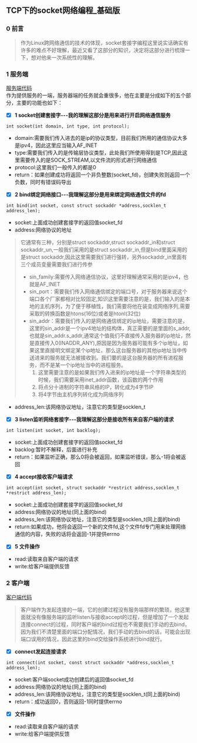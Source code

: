 ## TCP下的socket网络编程_基础版
### 0 前言
> 作为Linux跨网络通信的技术的体现，socket套接字编程这里说实话确实有许多的难点不好理解，最近又看了这部分的知识，决定将这部分进行梳理一下，想对他来一次系统性的理解。
### 1 服务端
[服务端代码](https://github.com/Lp700750/Blogs/blob/master/Cpp/tcp_service.cpp)    
作为提供服务的一端，服务器端的任务就会重很多，他在主要是分成如下的五个部分，主要的功能也如下：  
- [x] **1 socket创建套接字---我的理解这部分是用来进行开启网络通信服务**   
```
int socket(int domain, int type, int protocol);
```  
- domain:需要我们传入进去的是ip的协议类型，目前我们所用的通信协议大多是ipv4，因此这里应当输入AF_INET  
- type:需要我们传入的是传输层协议类型，此处我们所使用得到是TCP,因此这里需要传入的是SOCK_STREAM,以文件流的形式进行网络通信
- protocol:这里我们一般传入的都是0   
- return：如果创建成功将返回一个非负整数(socket_fd)，创建失败则返回一个负数，同时有错误码导出  
- [x] **2 bind绑定网络接口---我理解这部分是用来绑定网络通信文件的fd**
```
int bind(int socket, const struct sockaddr *address,socklen_t address_len);
```   
- socket:上面成功创建套接字的返回值socket_fd
- address:网络协议的地址
> 它通常有三种，分别是struct sockaddr,struct sockaddr_in和struct sockaddr_un,一般我们采用的是struct sockaddr_in,但是bind里面采用的是struct sockaddr,因此这里需要我们进行强转，另外sockaddr_in里面有三个成员变量需要我们进行传参    
> - sin_family:需要传入网络通信协议，这里好理解通常采用的是ipv4，也就是AF_INET   
> - sin_port：需要我们传入网络通信绑定的端口号，对于服务器来说这个端口各个厂家都相对比较固定,知识这里需要注意的是，我们输入的是本地的主机序列，为了便于移植性，我们需要将他在装变成网络序列,需要采取的转换函数是htons(16位)或者是htonl(32位)   
> - sin_addr：需要我们传入的是网络通信绑定的ip地址，需要注意的是，这里的sin_addr是一个ipv4地址的结构体，真正需要的是里面的s_addr,也就是sin_addr.s_addr,通常这个值我们不直接传入服务器的ip地址，然是直接传入0(INADDR_ANY),原因是因为服务器可能有多个ip地址，如果这里直接明文绑定某个ip地址，那么这台服务器的其他ip地址当中传送进来的服务就无法被接收到。我们要的是这台服务器的所有进程服务，而不是某一个ip地址当中的进程服务。
>   1. 这里需要注意的是如果我们传入进来的ip地址是一个字符串类型的时候，我们需要采用inet_addr函数，该函数的两个作用
>   2.  将点分十进制的字符串风格的IP，转化成为4字节IP
>   3.  将4字节由主机序列转化成为网络序列
   
- address_len:该网络协议地址，注意它的类型是socklen_t
- [x] **3 listen监听网络套接字---我理解这部分是接收所有来自客户端的请求**    
```
int listen(int socket, int backlog);
```      
- socket:上面成功创建套接字的返回值socket_fd
- backlog:暂时不解释，后面进行补充
- return：如果监听正确，那么0将会被返回，如果监听错误，那么-1将会被返回
- [x] **4 accept接收客户端请求**  
```
int accept(int socket, struct sockaddr *restrict address,socklen_t *restrict address_len);
```
- socket:上面成功创建套接字的返回值socket_fd
- address:网络协议的地址(同上面的bind)
- address_len:该网络协议地址，注意它的类型是socklen_t(同上面的bind)
- return:如果成功，他将会返回一个新的文件fd,这个文件fd专门用来处理网络通信的内容，失败的话将会返回-1并提供errno      
- [x] **5 文件操作**
- read:读取来自客户端的请求
- write:给客户端提供反馈
### 2 客户端
[客户端代码](https://github.com/Lp700750/Blogs/blob/master/Cpp/tcp_client.cpp)     
> 客户端作为发起连接的一端，它的创建过程没有服务端那样的繁琐，他这里面就没有像服务端的监听listen与接收accept的过程，但是增加了一个发起连接connect的过程，同时客户端的bind过程也不需要我们手动的去bind，因为我们不清楚里面的端口分配情况，我们手动的去bind的话，可能会出现端口误用的情况，因此这里的bind交给操作系统进行bind就行。
- [x] **connect发起连接请求**
```
int connect(int socket, const struct sockaddr *address,socklen_t address_len);
```
- socket:客户端socket成功创建后的返回值socket_fd
- address:网络协议的地址(同上面的bind)
- address_len:该网络协议地址，注意它的类型是socklen_t(同上面的bind)
- return：成功返回0，否则返回-1同时提供errno
- [x] **文件操作**
- read:读取来自客户端的请求
- write:给客户端提供反馈
